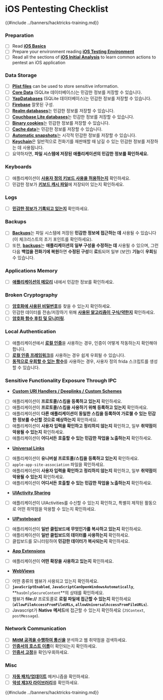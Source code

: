 # iOS Pentesting Checklist

{{#include ../banners/hacktricks-training.md}}

### Preparation

- [ ] Read [**iOS Basics**](ios-pentesting/ios-basics.md)
- [ ] Prepare your environment reading [**iOS Testing Environment**](ios-pentesting/ios-testing-environment.md)
- [ ] Read all the sections of [**iOS Initial Analysis**](ios-pentesting/index.html#initial-analysis) to learn common actions to pentest an iOS application

### Data Storage

- [ ] [**Plist files**](ios-pentesting/index.html#plist) can be used to store sensitive information.
- [ ] [**Core Data**](ios-pentesting/index.html#core-data) (SQLite 데이터베이스)는 민감한 정보를 저장할 수 있습니다.
- [ ] [**YapDatabases**](ios-pentesting/index.html#yapdatabase) (SQLite 데이터베이스)는 민감한 정보를 저장할 수 있습니다.
- [ ] [**Firebase**](ios-pentesting/index.html#firebase-real-time-databases) 잘못된 구성.
- [ ] [**Realm databases**](ios-pentesting/index.html#realm-databases)는 민감한 정보를 저장할 수 있습니다.
- [ ] [**Couchbase Lite databases**](ios-pentesting/index.html#couchbase-lite-databases)는 민감한 정보를 저장할 수 있습니다.
- [ ] [**Binary cookies**](ios-pentesting/index.html#cookies)는 민감한 정보를 저장할 수 있습니다.
- [ ] [**Cache data**](ios-pentesting/index.html#cache)는 민감한 정보를 저장할 수 있습니다.
- [ ] [**Automatic snapshots**](ios-pentesting/index.html#snapshots)는 시각적 민감한 정보를 저장할 수 있습니다.
- [ ] [**Keychain**](ios-pentesting/index.html#keychain)은 일반적으로 전화기를 재판매할 때 남길 수 있는 민감한 정보를 저장하는 데 사용됩니다.
- [ ] 요약하자면, **파일 시스템에 저장된 애플리케이션의 민감한 정보를 확인하세요.**

### Keyboards

- [ ] 애플리케이션이 [**사용자 정의 키보드 사용을 허용하는지**](ios-pentesting/index.html#custom-keyboards-keyboard-cache) 확인하세요.
- [ ] 민감한 정보가 [**키보드 캐시 파일**](ios-pentesting/index.html#custom-keyboards-keyboard-cache)에 저장되어 있는지 확인하세요.

### **Logs**

- [ ] [**민감한 정보가 기록되고 있는지**](ios-pentesting/index.html#logs) 확인하세요.

### Backups

- [ ] [**Backups**](ios-pentesting/index.html#backups)는 파일 시스템에 저장된 **민감한 정보에 접근하는 데** 사용될 수 있습니다 (이 체크리스트의 초기 포인트를 확인하세요).
- [ ] 또한, [**backups**](ios-pentesting/index.html#backups)는 **애플리케이션의 일부 구성을 수정하는 데** 사용될 수 있으며, 그런 다음 **백업을 전화기에 복원**하면 **수정된 구성**이 **로드**되어 일부 (보안) **기능**이 **우회**될 수 있습니다.

### **Applications Memory**

- [ ] [**애플리케이션의 메모리**](ios-pentesting/index.html#testing-memory-for-sensitive-data) 내에서 민감한 정보를 확인하세요.

### **Broken Cryptography**

- [ ] [**암호화에 사용된 비밀번호**](ios-pentesting/index.html#broken-cryptography)를 찾을 수 있는지 확인하세요.
- [ ] 민감한 데이터를 전송/저장하기 위해 [**사용된 알고리즘이 구식/약한지**](ios-pentesting/index.html#broken-cryptography) 확인하세요.
- [ ] [**암호화 함수 후킹 및 모니터링**](ios-pentesting/index.html#broken-cryptography).

### **Local Authentication**

- [ ] 애플리케이션에서 [**로컬 인증**](ios-pentesting/index.html#local-authentication)을 사용하는 경우, 인증이 어떻게 작동하는지 확인해야 합니다.
- [ ] [**로컬 인증 프레임워크**](ios-pentesting/index.html#local-authentication-framework)를 사용하는 경우 쉽게 우회될 수 있습니다.
- [ ] [**동적으로 우회할 수 있는 함수**](ios-pentesting/index.html#local-authentication-using-keychain)를 사용하는 경우, 사용자 정의 frida 스크립트를 생성할 수 있습니다.

### Sensitive Functionality Exposure Through IPC

- [**Custom URI Handlers / Deeplinks / Custom Schemes**](ios-pentesting/index.html#custom-uri-handlers-deeplinks-custom-schemes)
- [ ] 애플리케이션이 **프로토콜/스킴을 등록하고 있는지** 확인하세요.
- [ ] 애플리케이션이 **프로토콜/스킴을 사용하기 위해 등록하고 있는지** 확인하세요.
- [ ] 애플리케이션이 **다른 애플리케이션이 동일한 스킴을 등록하여 가로챌 수 있는 민감한 정보를 수신할 것으로 예상하는지** 확인하세요.
- [ ] 애플리케이션이 **사용자 입력을 확인하고 정리하지 않는지** 확인하고, 일부 **취약점이 악용될 수 있는지** 확인하세요.
- [ ] 애플리케이션이 **어디서든 호출할 수 있는 민감한 작업을 노출하는지** 확인하세요.
- [**Universal Links**](ios-pentesting/index.html#universal-links)
- [ ] 애플리케이션이 **유니버설 프로토콜/스킴을 등록하고 있는지** 확인하세요.
- [ ] `apple-app-site-association` 파일을 확인하세요.
- [ ] 애플리케이션이 **사용자 입력을 확인하고 정리하지 않는지** 확인하고, 일부 **취약점이 악용될 수 있는지** 확인하세요.
- [ ] 애플리케이션이 **어디서든 호출할 수 있는 민감한 작업을 노출하는지** 확인하세요.
- [**UIActivity Sharing**](ios-pentesting/ios-uiactivity-sharing.md)
- [ ] 애플리케이션이 UIActivities를 수신할 수 있는지 확인하고, 특별히 제작된 활동으로 어떤 취약점을 악용할 수 있는지 확인하세요.
- [**UIPasteboard**](ios-pentesting/ios-uipasteboard.md)
- [ ] 애플리케이션이 **일반 클립보드에 무엇인가를 복사하고 있는지** 확인하세요.
- [ ] 애플리케이션이 **일반 클립보드의 데이터를 사용하는지** 확인하세요.
- [ ] 클립보드를 모니터링하여 **민감한 데이터가 복사되는지** 확인하세요.
- [**App Extensions**](ios-pentesting/ios-app-extensions.md)
- [ ] 애플리케이션이 **어떤 확장을 사용하고 있는지** 확인하세요.
- [**WebViews**](ios-pentesting/ios-webviews.md)
- [ ] 어떤 종류의 웹뷰가 사용되고 있는지 확인하세요.
- [ ] **`javaScriptEnabled`**, **`JavaScriptCanOpenWindowsAutomatically`**, **`hasOnlySecureContent`**의 상태를 확인하세요.
- [ ] 웹뷰가 **file://** 프로토콜로 **로컬 파일에 접근할 수 있는지** 확인하세요 (**`allowFileAccessFromFileURLs`, `allowUniversalAccessFromFileURLs`**).
- [ ] Javascript가 **Native** **메서드**에 접근할 수 있는지 확인하세요 (`JSContext`, `postMessage`).

### Network Communication

- [ ] [**MitM 공격을 수행하여 통신을**](ios-pentesting/index.html#network-communication) 분석하고 웹 취약점을 검색하세요.
- [ ] [**인증서의 호스트 이름**](ios-pentesting/index.html#hostname-check)이 확인되는지 확인하세요.
- [ ] [**인증서 고정**](ios-pentesting/index.html#certificate-pinning)을 확인/우회하세요.

### **Misc**

- [ ] [**자동 패치/업데이트**](ios-pentesting/index.html#hot-patching-enforced-updateing) 메커니즘을 확인하세요.
- [ ] [**악성 제3자 라이브러리**](ios-pentesting/index.html#third-parties)를 확인하세요.

{{#include ../banners/hacktricks-training.md}}
